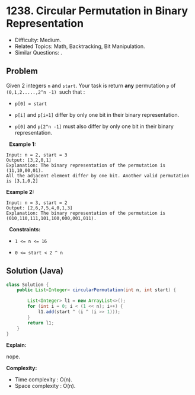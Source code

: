 # 1238. Circular Permutation in Binary Representation

- Difficulty: Medium.
- Related Topics: Math, Backtracking, Bit Manipulation.
- Similar Questions: .

## Problem

Given 2 integers ```n``` and ```start```. Your task is return **any** permutation ```p``` of ```(0,1,2.....,2^n -1) ```such that :


	
- ```p[0] = start```
	
- ```p[i]``` and ```p[i+1]``` differ by only one bit in their binary representation.
	
- ```p[0]``` and ```p[2^n -1]``` must also differ by only one bit in their binary representation.


 
**Example 1:**

```
Input: n = 2, start = 3
Output: [3,2,0,1]
Explanation: The binary representation of the permutation is (11,10,00,01). 
All the adjacent element differ by one bit. Another valid permutation is [3,1,0,2]
```

**Example 2:**

```
Input: n = 3, start = 2
Output: [2,6,7,5,4,0,1,3]
Explanation: The binary representation of the permutation is (010,110,111,101,100,000,001,011).
```

 
**Constraints:**


	
- ```1 <= n <= 16```
	
- ```0 <= start < 2 ^ n```


## Solution (Java)

```java
class Solution {
    public List<Integer> circularPermutation(int n, int start) {

        List<Integer> l1 = new ArrayList<>();
        for (int i = 0; i < (1 << n); i++) {
            l1.add(start ^ (i ^ (i >> 1)));
        }
        return l1;
    }
}
```

**Explain:**

nope.

**Complexity:**

* Time complexity : O(n).
* Space complexity : O(n).
